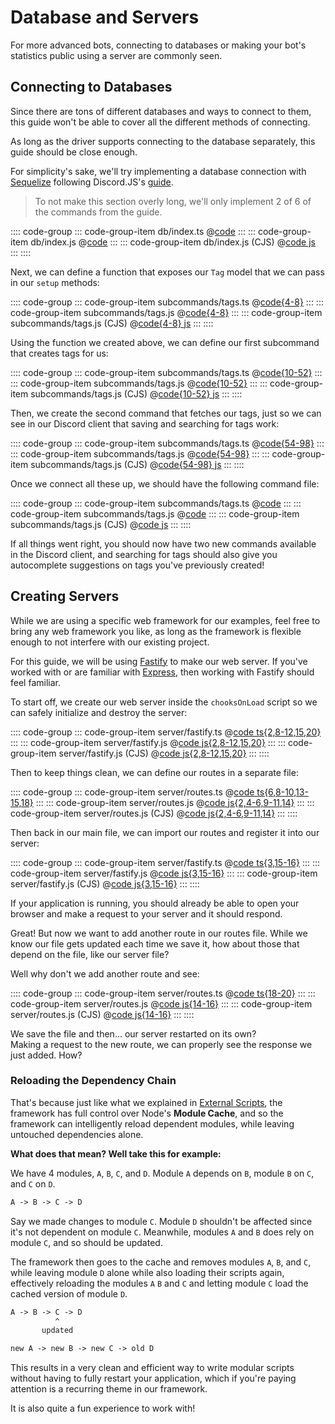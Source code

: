 # Database and Servers

For more advanced bots, connecting to databases or making your bot's statistics public using a server are
commonly seen.

## Connecting to Databases

Since there are tons of different databases and ways to connect to them, this guide won't be able to cover
all the different methods of connecting.

As long as the driver supports connecting to the database separately, this guide should be close enough.

For simplicity's sake, we'll try implementing a database connection with
[Sequelize](https://www.npmjs.com/package/sequelize) following Discord.JS's
[guide](https://discordjs.guide/sequelize/).

> To not make this section overly long, we'll only implement 2 of 6 of the commands from the guide.

:::: code-group
::: code-group-item db/index.ts
@[code](./db/index.ts)
:::
::: code-group-item db/index.js
@[code](./db/index.js)
:::
::: code-group-item db/index.js (CJS)
@[code js](./db/index.cjs)
:::
::::

Next, we can define a function that exposes our `Tag` model that we can pass in our `setup` methods:

:::: code-group
::: code-group-item subcommands/tags.ts
@[code{4-8}](./subcommands/tags.ts)
:::
::: code-group-item subcommands/tags.js
@[code{4-8}](./subcommands/tags.js)
:::
::: code-group-item subcommands/tags.js (CJS)
@[code{4-8} js](./subcommands/tags.cjs)
:::
::::

Using the function we created above, we can define our first subcommand that creates tags for us:

:::: code-group
::: code-group-item subcommands/tags.ts
@[code{10-52}](./subcommands/tags.ts)
:::
::: code-group-item subcommands/tags.js
@[code{10-52}](./subcommands/tags.js)
:::
::: code-group-item subcommands/tags.js (CJS)
@[code{10-52} js](./subcommands/tags.cjs)
:::
::::

Then, we create the second command that fetches our tags, just so we can see in our Discord client that
saving and searching for tags work:

:::: code-group
::: code-group-item subcommands/tags.ts
@[code{54-98}](./subcommands/tags.ts)
:::
::: code-group-item subcommands/tags.js
@[code{54-98}](./subcommands/tags.js)
:::
::: code-group-item subcommands/tags.js (CJS)
@[code{54-98} js](./subcommands/tags.cjs)
:::
::::

Once we connect all these up, we should have the following command file:

:::: code-group
::: code-group-item subcommands/tags.ts
@[code](./subcommands/tags.ts)
:::
::: code-group-item subcommands/tags.js
@[code](./subcommands/tags.js)
:::
::: code-group-item subcommands/tags.js (CJS)
@[code js](./subcommands/tags.cjs)
:::
::::

If all things went right, you should now have two new commands available in the Discord client, and searching
for tags should also give you autocomplete suggestions on tags you've previously created!

## Creating Servers

While we are using a specific web framework for our examples, feel free to bring any web framework you like,
as long as the framework is flexible enough to not interfere with our existing project.

For this guide, we will be using [Fastify](https://www.npmjs.com/package/fastify) to make our web server. If
you've worked with or are familiar with [Express](https://www.npmjs.com/package/express), then working with
Fastify should feel familiar.

To start off, we create our web server inside the `chooksOnLoad` script so we can safely initialize and
destroy the server:

:::: code-group
::: code-group-item server/fastify.ts
@[code ts{2,8-12,15,20}](./server/init.ts)
:::
::: code-group-item server/fastify.js
@[code js{2,8-12,15,20}](./server/init.mjs)
:::
::: code-group-item server/fastify.js (CJS)
@[code js{2,8-12,15,20}](./server/init.cjs)
:::
::::

Then to keep things clean, we can define our routes in a separate file:

:::: code-group
::: code-group-item server/routes.ts
@[code ts{6,8-10,13-15,18}](./server/routes-init.ts)
:::
::: code-group-item server/routes.js
@[code js{2,4-6,9-11,14}](./server/routes-init.mjs)
:::
::: code-group-item server/routes.js (CJS)
@[code js{2,4-6,9-11,14}](./server/routes-init.cjs)
:::
::::

Then back in our main file, we can import our routes and register it into our server:

:::: code-group
::: code-group-item server/fastify.ts
@[code ts{3,15-16}](./server/fastify.ts)
:::
::: code-group-item server/fastify.js
@[code js{3,15-16}](./server/fastify.mjs)
:::
::: code-group-item server/fastify.js (CJS)
@[code js{3,15-16}](./server/fastify.cjs)
:::
::::

If your application is running, you should already be able to open your browser and make a request to your
server and it should respond.

Great! But now we want to add another route in our routes file. While we know our file gets updated each time
we save it, how about those that depend on the file, like our server file?

Well why don't we add another route and see:

:::: code-group
::: code-group-item server/routes.ts
@[code ts{18-20}](./server/routes.ts)
:::
::: code-group-item server/routes.js
@[code js{14-16}](./server/routes.mjs)
:::
::: code-group-item server/routes.js (CJS)
@[code js{14-16}](./server/routes.cjs)
:::
::::

We save the file and then... our server restarted on its own?  
Making a request to the new route, we can properly see the response we just added. How?

### Reloading the Dependency Chain

That's because just like what we explained in [External Scripts](../scripts/README.md), the framework has
full control over Node's **Module Cache**, and so the framework can intelligently reload dependent modules,
while leaving untouched dependencies alone.

**What does that mean? Well take this for example:**

We have 4 modules, `A`, `B`, `C`, and `D`. Module `A` depends on `B`, module `B` on `C`, and `C` on `D`.

```txt
A -> B -> C -> D
```

Say we made changes to module `C`. Module `D` shouldn't be affected since it's not dependent on module `C`.
Meanwhile, modules `A` and `B` does rely on module `C`, and so should be updated.

The framework then goes to the cache and removes modules `A`, `B`, and `C`, while leaving module `D` alone
while also loading their scripts again, effectively reloading the modules `A` `B` and `C` and letting module
`C` load the cached version of module `D`.

```txt {5}
A -> B -> C -> D
          ^
       updated

new A -> new B -> new C -> old D
```

This results in a very clean and efficient way to write modular scripts without having to fully restart your
application, which if you're paying attention is a recurring theme in our framework.

It is also quite a fun experience to work with!
